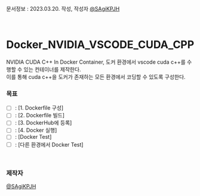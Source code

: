 문서정보 : 2023.03.20. 작성, 작성자 [@SAgiKPJH](https://github.com/SAgiKPJH)

<br>

# Docker_NVIDIA_VSCODE_CUDA_CPP
NVIDIA CUDA C++ In Docker Container, 도커 환경에서 vscode cuda c++를 수행할 수 있는 컨테이너를 제작한다.  
이를 통해 cuda c++을 도커가 존재하는 모든 환경에서 코딩할 수 있도록 구성한다.


### 목표
- [ ] : [1. Dockerfile 구성]
- [ ] : [2. Dockerfile 빌드]
- [ ] : [3. DockerHub에 등록]
- [ ] : [4. Docker 실행]
- [ ] : [Docker Test]
- [ ] : [다른 환경에서 Docker Test]

<br>

### 제작자
[@SAgiKPJH](https://github.com/SAgiKPJH)

